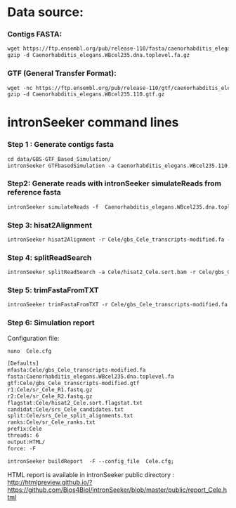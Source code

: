 Data source:
============

### Contigs FASTA: 

```diff
wget https://ftp.ensembl.org/pub/release-110/fasta/caenorhabditis_elegans/dna/Caenorhabditis_elegans.WBcel235.dna.toplevel.fa.gz
gzip -d Caenorhabditis_elegans.WBcel235.dna.toplevel.fa.gz
```

### GTF (General Transfer Format):


```diff
wget -nc https://ftp.ensembl.org/pub/release-110/gtf/caenorhabditis_elegans/Caenorhabditis_elegans.WBcel235.110.gtf.gz
gzip -d Caenorhabditis_elegans.WBcel235.110.gtf.gz

```

intronSeeker command lines
============================

### Step 1 : Generate contigs fasta

```diff
cd data/GBS-GTF_Based_Simulation/
intronSeeker GTFbasedSimulation -a Caenorhabditis_elegans.WBcel235.110.gtf -r Caenorhabditis_elegans.WBcel235.dna.toplevel.fa -p Cele -o Cele
```

### Step2: Generate reads with intronSeeker simulateReads from reference fasta

```diff
intronSeeker simulateReads -f  Caenorhabditis_elegans.WBcel235.dna.toplevel.fa -c ../../../config/grinder_GBS.cfg -p Cele -o Cele
```

### Step 3: hisat2Alignment

```diff
intronSeeker hisat2Alignment -r Cele/gbs_Cele_transcripts-modified.fa -1 Cele/sr_Cele_R1.fastq.gz -2 Cele/sr_Cele_R2.fastq.gz -o Cele -p Cele

```

### Step 4: splitReadSearch

```diff
intronSeeker splitReadSearch -a Cele/hisat2_Cele.sort.bam -r Cele/gbs_Cele_transcripts-modified.fa -o Cele -p Cele

```

### Step 5: trimFastaFromTXT

```diff
intronSeeker trimFastaFromTXT -r Cele/gbs_Cele_transcripts-modified.fa -c Cele/srs_Cele_candidates.txt -o Cele/HISAT2_trim/ -p Cele
```

### Step 6: Simulation report


Configuration file:

```diff
nano  Cele.cfg
```


```diff
[Defaults]
mfasta:Cele/gbs_Cele_transcripts-modified.fa
fasta:Caenorhabditis_elegans.WBcel235.dna.toplevel.fa
gtf:Cele/gbs_Cele_transcripts-modified.gtf
r1:Cele/sr_Cele_R1.fastq.gz
r2:Cele/sr_Cele_R2.fastq.gz
flagstat:Cele/hisat2_Cele.sort.flagstat.txt
candidat:Cele/srs_Cele_candidates.txt
split:Cele/srs_Cele_split_alignments.txt
ranks:Cele/sr_Cele_ranks.txt
prefix:Cele
threads: 6                
output:HTML/
force: -F
```


```diff
intronSeeker buildReport  -F --config_file  Cele.cfg;
```

HTML report is available in intronSeeker public directory : http://htmlpreview.github.io/?https://github.com/Bios4Biol/intronSeeker/blob/master/public/report_Cele.html
